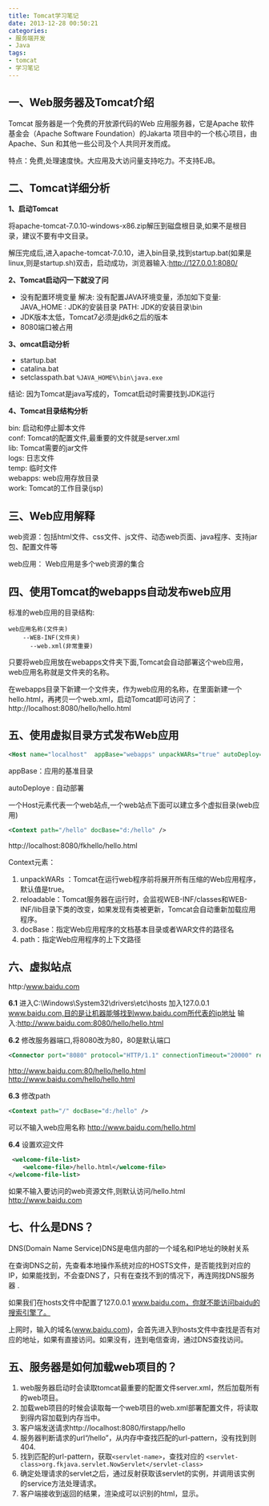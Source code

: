 ```yaml
---
title: Tomcat学习笔记
date: 2013-12-28 00:50:21
categories:
- 服务端开发
- Java
tags:
- tomcat
- 学习笔记
---
```


## 一、Web服务器及Tomcat介绍

Tomcat 服务器是一个免费的开放源代码的Web 应用服务器，它是Apache 软件基金会（Apache Software Foundation）的Jakarta 项目中的一个核心项目，由Apache、Sun 和其他一些公司及个人共同开发而成。

特点：免费,处理速度快。大应用及大访问量支持吃力。不支持EJB。 

## 二、Tomcat详细分析

**1、启动Tomcat**

将apache-tomcat-7.0.10-windows-x86.zip解压到磁盘根目录,如果不是根目录，建议不要有中文目录。

解压完成后,进入apache-tomcat-7.0.10，进入bin目录,找到startup.bat(如果是linux,则是startup.sh)双击，启动成功，浏览器输入:http://127.0.0.1:8080/

**2、Tomcat启动闪一下就没了问**

- 没有配置环境变量
  解决: 没有配置JAVA环境变量，添加如下变量:
  JAVA_HOME : JDK的安装目录
  PATH: JDK的安装目录\bin
- JDK版本太低，Tomcat7必须是jdk6之后的版本
- 8080端口被占用  

**3、omcat启动分析**

- startup.bat
- catalina.bat
- setclasspath.bat  `%JAVA_HOME%\bin\java.exe`

结论: 因为Tomcat是java写成的，Tomcat启动时需要找到JDK运行

**4、Tomcat目录结构分析**

bin:  启动和停止脚本文件  
conf: Tomcat的配置文件,最重要的文件就是server.xml  
lib:  Tomcat需要的jar文件  
logs: 日志文件  
temp: 临时文件  
webapps: web应用存放目录   
work:  Tomcat的工作目录(jsp)  

## 三、Web应用解释

web资源：包括html文件、css文件、js文件、动态web页面、java程序、支持jar包、配置文件等

web应用： Web应用是多个web资源的集合

## 四、使用Tomcat的webapps自动发布web应用

标准的web应用的目录结构:
```
web应用名称(文件夹)
	--WEB-INF(文件夹)
	  --web.xml(非常重要)
```

只要将web应用放在webapps文件夹下面,Tomcat会自动部署这个web应用，web应用名称就是文件夹的名称。

在webapps目录下新建一个文件夹，作为web应用的名称，在里面新建一个hello.html，再拷贝一个web.xml，启动Tomcat即可访问了：
http://localhost:8080/hello/hello.html      

## 五、使用虚拟目录方式发布Web应用
```xml
<Host name="localhost"  appBase="webapps" unpackWARs="true" autoDeploy="true">
```
appBase：应用的基准目录

autoDeploye : 自动部署

一个Host元素代表一个web站点,一个web站点下面可以建立多个虚拟目录(web应用)
```xml
<Context path="/hello" docBase="d:/hello" />
```
http://localhost:8080/fkhello/hello.html

Context元素：
1. unpackWARs ：Tomcat在运行web程序前将展开所有压缩的Web应用程序，默认值是true。
2. reloadable：Tomcat服务器在运行时，会监视WEB-INF/classes和WEB-INF/lib目录下类的改变，如果发现有类被更新，Tomcat会自动重新加载应用程序。
3. docBase：指定Web应用程序的文档基本目录或者WAR文件的路径名
4. path：指定Web应用程序的上下文路径

## 六、虚拟站点
http:/www.baidu.com

**6.1**
进入C:\Windows\System32\drivers\etc\hosts
加入127.0.0.1       www.baidu.com,目的是让机器能够找到www.baidu.com所代表的ip地址
输入:http://www.baidu.com:8080/hello/hello.html

**6.2**
修改服务器端口,将8080改为80，80是默认端口
```xml
<Connector port="8080" protocol="HTTP/1.1" connectionTimeout="20000" redirectPort="8443" />
```
http://www.baidu.com:80/hello/hello.html
http://www.baidu.com/hello/hello.html

**6.3**
修改path
```xml
<Context path="/" docBase="d:/hello" />
```
可以不输入web应用名称
http://www.baidu.com/hello.html

**6.4**
设置欢迎文件
```xml
 <welcome-file-list>
    <welcome-file>/hello.html</welcome-file>
</welcome-file-list>
```

如果不输入要访问的web资源文件,则默认访问/hello.html
http://www.baidu.com

## 七、什么是DNS？

DNS(Domain Name Service)DNS是电信内部的一个域名和IP地址的映射关系

在查询DNS之前，先查看本地操作系统对应的HOSTS文件，是否能找到对应的IP，如果能找到，不会查DNS了，只有在查找不到的情况下，再连网找DNS服务器 .

如果我们在hosts文件中配置了127.0.0.1       www.baidu.com，你就不能访问baidu的搜索引擎了。

上网时，输入的域名(www.baidu.com)，会首先进入到hosts文件中查找是否有对应的地址，如果有直接访问。如果没有，连到电信查询，通过DNS查找访问。

## 五、服务器是如何加载web项目的？
1. web服务器启动时会读取tomcat最重要的配置文件server.xml，然后加载所有的web项目。
2. 加载web项目的时候会读取每一个web项目的web.xml部署配置文件，将读取到得内容加载到内存当中。
3. 客户端发送请求http://localhost:8080/firstapp/hello
4. 服务器判断请求的url“/hello”，从内存中查找匹配的url-pattern，没有找到则404.
5. 找到匹配的url-pattern，获取`<servlet-name>`，查找对应的  `<servlet-class>org.fkjava.servlet.NowServlet</servlet-class>`
6. 确定处理请求的servlet之后，通过反射获取该servlet的实例，并调用该实例的service方法处理请求。
7. 客户端接收到返回的结果，渲染成可以识别的html，显示。